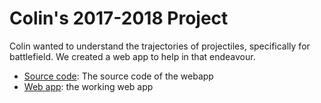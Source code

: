 # Colin's 2017-2018 Project
Colin wanted to understand the trajectories of projectiles, specifically for battlefield.
We created a web app to help in that endeavour.

* [Source code](project.html): The source code of the webapp
* [Web app](https://wjladams.github.io/montessori/math18/ColinPlayer/projectile.html): the working web app
